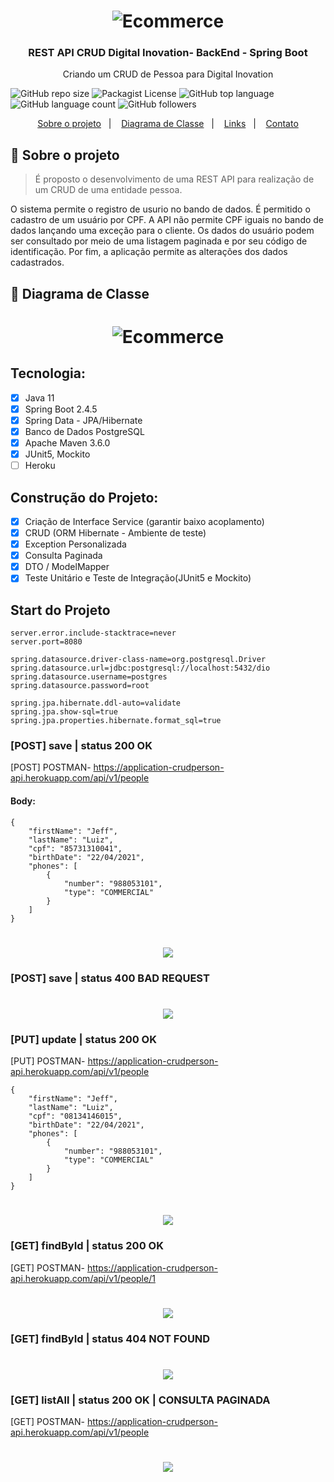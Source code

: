 <h1 align="center">
    <img alt="Ecommerce" src="https://github.com/JeffersonLuizCruz/crudperson/blob/main/src/main/resources/templates/crud.png" />
</h1>

<h3 align="center">
  REST API CRUD Digital Inovation- BackEnd - Spring Boot
</h3>

<p align="center">Criando um CRUD de Pessoa para Digital Inovation</p>

![GitHub repo size](https://img.shields.io/github/repo-size/JeffersonLuizCruz/financial)  ![Packagist License](https://img.shields.io/packagist/l/JeffersonLuizCruz/financial)  ![GitHub top language](https://img.shields.io/github/languages/top/JeffersonLuizCruz/financial)  ![GitHub language count](https://img.shields.io/github/languages/count/JeffersonLuizCruz/financial?label=Linguagem%20de%20Programa%C3%A7%C3%A3o)  ![GitHub followers](https://img.shields.io/github/followers/JeffersonLuizCruz?style=social)

<p align="center">
  <a href="#-sobre">Sobre o projeto</a>&nbsp;&nbsp;&nbsp;|&nbsp;&nbsp;&nbsp;
  <a href="#-diagrama">Diagrama de Classe</a>&nbsp;&nbsp;&nbsp;|&nbsp;&nbsp;&nbsp;
  <a href="#-links">Links</a>&nbsp;&nbsp;&nbsp;|&nbsp;&nbsp;&nbsp;
  <a href="#-contato">Contato</a>
</p>

## :page_with_curl: Sobre o projeto <a name="-sobre"/></a>

> É proposto o desenvolvimento de uma REST API para realização de um CRUD de uma entidade pessoa. 

O sistema permite o registro de usurio no bando de dados. É permitido o cadastro de um usuário por CPF. A API não permite CPF iguais no bando de dados lançando uma exceção para o cliente. Os dados do usuário podem ser consultado por meio de uma listagem paginada e por seu código de identificação. Por fim, a aplicação permite as alterações dos dados cadastrados.


## :page_with_curl: Diagrama de Classe <a name="-diagrama"/></a>
<h1 align="center">
    <img alt="Ecommerce" src="https://github.com/JeffersonLuizCruz/crudperson/blob/main/src/main/resources/templates/diagramaClasse.png" />
</h1>

## Tecnologia:
- [x] Java 11<br>
- [x] Spring Boot 2.4.5<br>
- [x] Spring Data - JPA/Hibernate<br>
- [x] Banco de Dados PostgreSQL<br>
- [x] Apache Maven 3.6.0
- [x] JUnit5, Mockito
- [ ] Heroku

## Construção do Projeto:
- [x] Criação de Interface Service (garantir baixo acoplamento)<br>
- [x] CRUD (ORM Hibernate - Ambiente de teste)<br>
- [x] Exception Personalizada
- [x] Consulta Paginada
- [x] DTO / ModelMapper
- [x] Teste Unitário e Teste de Integração(JUnit5 e Mockito)

## Start do Projeto

```
server.error.include-stacktrace=never
server.port=8080

spring.datasource.driver-class-name=org.postgresql.Driver
spring.datasource.url=jdbc:postgresql://localhost:5432/dio
spring.datasource.username=postgres
spring.datasource.password=root

spring.jpa.hibernate.ddl-auto=validate
spring.jpa.show-sql=true
spring.jpa.properties.hibernate.format_sql=true

```

### [POST] save     | status 200 OK
[POST] POSTMAN- https://application-crudperson-api.herokuapp.com/api/v1/people
#### Body:
```
{
    "firstName": "Jeff",
    "lastName": "Luiz",
    "cpf": "85731310041",
    "birthDate": "22/04/2021",
    "phones": [
        {
            "number": "988053101",
            "type": "COMMERCIAL"
        }
    ]
}
```

<h1 align="center">
    <img src="https://github.com/JeffersonLuizCruz/crudperson/blob/main/src/main/resources/templates/save.png" />
</h1>

### [POST] save     | status 400 BAD REQUEST
<h1 align="center">
    <img src="https://github.com/JeffersonLuizCruz/crudperson/blob/main/src/main/resources/templates/saveException.png" />
</h1>

### [PUT] update    | status 200 OK
[PUT] POSTMAN- https://application-crudperson-api.herokuapp.com/api/v1/people
```
{
    "firstName": "Jeff",
    "lastName": "Luiz",
    "cpf": "08134146015",
    "birthDate": "22/04/2021",
    "phones": [
        {
            "number": "988053101",
            "type": "COMMERCIAL"
        }
    ]
}
```
<h1 align="center">
    <img src="https://github.com/JeffersonLuizCruz/crudperson/blob/main/src/main/resources/templates/update.png" />
</h1>

### [GET] findById  | status 200 OK
[GET] POSTMAN- https://application-crudperson-api.herokuapp.com/api/v1/people/1
<h1 align="center">
    <img src="https://github.com/JeffersonLuizCruz/crudperson/blob/main/src/main/resources/templates/getById.png" />
</h1>

### [GET] findById  | status 404 NOT FOUND
<h1 align="center">
    <img src="https://github.com/JeffersonLuizCruz/crudperson/blob/main/src/main/resources/templates/getByIdException.png" />
</h1>

### [GET] listAll   | status  200 OK | CONSULTA PAGINADA
[GET] POSTMAN- https://application-crudperson-api.herokuapp.com/api/v1/people
<h1 align="center">
    <img src="https://github.com/JeffersonLuizCruz/crudperson/blob/main/src/main/resources/templates/pageRequest.png" />
</h1>
